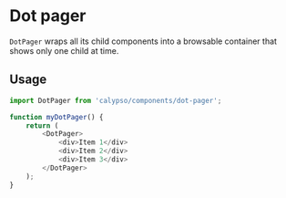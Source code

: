 # Dot pager

`DotPager` wraps all its child components into a browsable container that shows only one child at time.

## Usage

```js
import DotPager from 'calypso/components/dot-pager';

function myDotPager() {
	return (
		<DotPager>
			<div>Item 1</div>
			<div>Item 2</div>
			<div>Item 3</div>
		</DotPager>
	);
}
```

